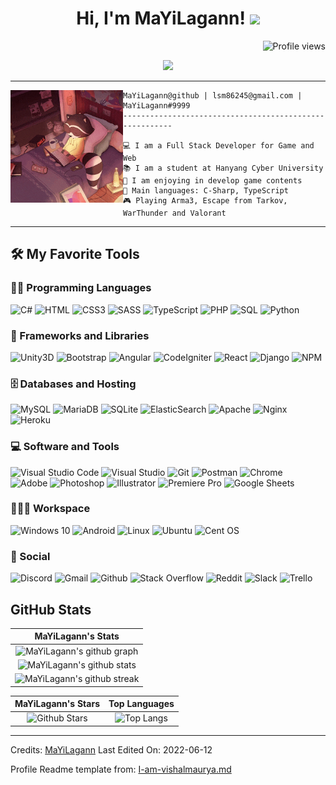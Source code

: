 <h1 align="center">
Hi, I'm MaYiLagann!
  <img src="https://media.giphy.com/media/hvRJCLFzcasrR4ia7z/giphy.gif" width="30"></h1>
 <!--<img src="https://komarev.com/ghpvc/?username=MaYiLagann&label=Profile%20Views&color=0e75b6&style=flat" align='right' alt="MaYiLagann" />-->
 <img src="https://gpvc.arturio.dev/MaYiLagann" alt="Profile views" align='right'/> <a href="https://github.com/MaYiLagann/MaYiLagann/"> </a>
<br/>

<!-- Typing SVG by DenverCoder1 - https://github.com/DenverCoder1/readme-typing-svg -->
<p align="center">
  <a href="https://github.com/DenverCoder1/readme-typing-svg"><img src="https://readme-typing-svg.herokuapp.com?lines=Game+%26+Web+Developer;Always%20learning%20new%20things%2E&font=Fira%20Code&center=true&width=380&height=45"></a>
</p>

<hr>

<img align="left" src="./lofi.gif" alt="Unfortunately I didn't find the author of the pic, feel to open a pull request if found" width="180"/>

```
MaYiLagann@github | lsm86245@gmail.com | MaYiLagann#9999
--------------------------------------------------------

💻 I am a Full Stack Developer for Game and Web
📚 I am a student at Hanyang Cyber University
📝 I am enjoying in develop game contents
🌟 Main languages: C-Sharp, TypeScript
🎮 Playing Arma3, Escape from Tarkov, WarThunder and Valorant
```

<hr>

## 🛠️ My Favorite Tools

### 👨‍💻 Programming Languages

<p>
    <img alt="C#" src="https://img.shields.io/badge/C%23-%23239120.svg?logo=c-sharp&logoColor=white">
    <img alt="HTML" src="https://img.shields.io/badge/HTML5%20-%23E34F26.svg?logo=html5&logoColor=white">
    <img alt="CSS3" src="https://img.shields.io/badge/CSS3%20-%231572B6.svg?logo=css3&logoColor=white">
    <img alt="SASS" src="https://img.shields.io/badge/SASS-hotpink.svg?logo=SASS&logoColor=white">
    <img alt="TypeScript" src="https://img.shields.io/badge/TypeScript-%23007ACC.svg?logo=typescript&logoColor=white">
    <img alt="PHP" src="https://img.shields.io/badge/PHP-%23777BB4.svg?logo=php&logoColor=white">
    <img alt="SQL" src="https://img.shields.io/badge/SQL%20-%23025E8C.svg?logo=amazon-dynamodb&logoColor=white">
    <img alt="Python" src="https://img.shields.io/badge/Python%20-%2314354C.svg?logo=python&logoColor=white">

</p>

### 🧰 Frameworks and Libraries

<p>
    <img alt="Unity3D" src="https://img.shields.io/badge/Unity3D-%23000000.svg?&logo=unity&logoColor=white">
    <img alt="Bootstrap" src="https://img.shields.io/badge/Bootstrap-563D7C?logo=bootstrap&logoColor=white">
    <img alt="Angular" src="https://img.shields.io/badge/Angular-%23DD0031.svg?&logo=angular&logoColor=white">
    <img alt="CodeIgniter" src="https://img.shields.io/badge/CodeIgniter-%23EF4223.svg?logo=codeIgniter&logoColor=white">
    <img alt="React" src="https://img.shields.io/badge/React-20232A?logo=react&logoColor=61DAFB">
    <img alt="Django" src="https://img.shields.io/badge/Django-092E20?logo=django&logoColor=white">
    <img alt="NPM" src="https://img.shields.io/badge/NPM-%23000000.svg?logo=npm&logoColor=white">

</p>

### 🗄️ Databases and Hosting

<p>
    <img alt="MySQL" src="https://img.shields.io/badge/MySQL-00000F?logo=mysql&logoColor=white">
    <img alt="MariaDB" src="https://img.shields.io/badge/MariaDB-003545?logo=mariadb&logoColor=white">
    <img alt="SQLite" src="https://img.shields.io/badge/SQLite-%2307405e.svg?logo=sqlite&logoColor=white">
    <img alt="ElasticSearch" src="https://img.shields.io/badge/-ElasticSearch-005571?logo=elasticsearch">
    <img alt="Apache" src="https://img.shields.io/badge/Apache-%23D42029.svg?logo=apache&logoColor=white">
    <img alt="Nginx" src="https://img.shields.io/badge/Nginx-%23009639.svg?logo=nginx&logoColor=white">
    <img alt="Heroku" src="https://img.shields.io/badge/Heroku%20-%23430098.svg?logo=heroku&logoColor=white">

</p>

### 💻 Software and Tools

<p>
    <img alt="Visual Studio Code" src="https://img.shields.io/badge/Visual%20Studio%20Code-0078d7.svg?logo=visual-studio-code&logoColor=white">
    <img alt="Visual Studio" src="https://img.shields.io/badge/Visual%20Studio-5C2D91.svg?logo=visual-studio&logoColor=white">
    <img alt="Git" src="https://img.shields.io/badge/Git%20-%23F05033.svg?logo=git&logoColor=white">
    <img alt="Postman" src="https://img.shields.io/badge/Postman-FF6C37?logo=postman&logoColor=white">
    <img alt="Chrome" src="https://img.shields.io/badge/Chrome-4285F4?logo=GoogleChrome&logoColor=white">
    <br>
    <img alt="Adobe" src="https://img.shields.io/badge/Adobe%20-%23FF0000.svg?logo=adobe&logoColor=white">
    <img alt="Photoshop" src="https://img.shields.io/badge/Photoshop-%2331A8FF.svg?logo=adobe%20photoshop&logoColor=white">
    <img alt="Illustrator" src="https://img.shields.io/badge/Illustrator-%23FF9A00.svg?logo=adobe%20illustrator&logoColor=white">
    <img alt="Premiere Pro" src="https://img.shields.io/badge/Premiere%20Pro-9999FF.svg?logo=Adobe%20Premiere%20Pro&logoColor=white">
    <img alt="Google Sheets" src="https://img.shields.io/badge/Google%20Sheets%20-%2334A853.svg?logo=google%20sheets&logoColor=white">

</p>

### 👨🏽‍💻 Workspace

<p>
    <img alt="Windows 10" src="https://img.shields.io/badge/Windows-0078D6?logo=windows&logoColor=white">
    <img alt="Android" src="https://img.shields.io/badge/Android-3DDC84?logo=android&logoColor=white">
    <img alt="Linux" src="https://img.shields.io/badge/Linux-FCC624?logo=linux&logoColor=black">
    <img alt="Ubuntu" src="https://img.shields.io/badge/Ubuntu-E95420?logo=ubuntu&logoColor=white">
    <img alt="Cent OS" src="https://img.shields.io/badge/Cent%20OS-002260?logo=centos&logoColor=F0F0F0">

</p>

### 🌠 Social

<p>
    <img alt="Discord" src="https://img.shields.io/badge/Discord-%237289DA.svg?logo=discord&logoColor=white">
    <img alt="Gmail" src="https://img.shields.io/badge/Gmail-D14836?logo=gmail&logoColor=white">
    <img alt="Github" src="https://img.shields.io/badge/Github-%23121011.svg?logo=github&logoColor=white">
    <img alt="Stack Overflow" src="https://img.shields.io/badge/-Stack%20Overflow-FE7A16?logo=stack-overflow&logoColor=white">
    <img alt="Reddit" src="https://img.shields.io/badge/Reddit-%23FF4500.svg?logo=Reddit&logoColor=white">
    <img alt="Slack" src="https://img.shields.io/badge/Slack-4A154B?logo=slack&logoColor=white">
    <img alt="Trello" src="https://img.shields.io/badge/Trello-%23026AA7.svg?logo=Trello&logoColor=white">

</p>

## GitHub Stats

|                                                                     MaYiLagann's Stats                                                                     |
|:------------------------------------------------------------------------------------------------------------------------------------------------------:|
| ![MaYiLagann's github graph](https://activity-graph.herokuapp.com/graph?username=MaYiLagann&theme=react-dark&hide_border=true&area=true) |
| ![MaYiLagann's github stats](https://github-readme-stats.vercel.app/api?username=MaYiLagann&show_icons=true&theme=algolia)              |
| ![MaYiLagann's github streak](https://github-readme-streak-stats.herokuapp.com/?user=MaYiLagann&theme=algolia)                    |

|                                                                                                      MaYiLagann's Stars                                                                                                       |                                                           Top Languages                                                           |
|:-------------------------------------------------------------------------------------------------------------------------------------------------------------------------------------------------------------------------:|:---------------------------------------------------------------------------------------------------------------------------------:|
| ![Github Stars](https://github-readme-stats.vercel.app/api?username=MaYiLagann&show_icons=true&locale=en&count_private=true&hide_rank=true&custom_title=My%20GitHub%20Stats&disable_animations=true&theme=algolia) | ![Top Langs](https://github-readme-stats.vercel.app/api/top-langs/?username=MaYiLagann&langs_count=8&theme=algolia&layout=compact) |

------
Credits: [MaYiLagann](https://github.com/MaYiLagann)
Last Edited On: 2022-06-12

Profile Readme template from: [I-am-vishalmaurya.md](https://github.com/durgeshsamariya/awesome-github-profile-readme-templates/blob/master/I-am-vishalmaurya.md)
